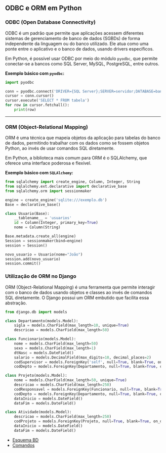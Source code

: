 ## ODBC e ORM em Python

### ODBC (Open Database Connectivity)

ODBC é um padrão que permite que aplicações acessem diferentes sistemas de gerenciamento de banco de dados (SGBDs) de forma independente da linguagem ou do banco utilizado. Ele atua como uma ponte entre o aplicativo e o banco de dados, usando drivers específicos.

Em Python, é possível usar ODBC por meio do módulo `pyodbc`, que permite conectar-se a bancos como SQL Server, MySQL, PostgreSQL, entre outros.

**Exemplo básico com `pyodbc`:**

```python
import pyodbc

conn = pyodbc.connect('DRIVER={SQL Server};SERVER=servidor;DATABASE=banco;UID=usuario;PWD=senha')
cursor = conn.cursor()
cursor.execute('SELECT * FROM tabela')
for row in cursor.fetchall():
    print(row)
```
---

### ORM (Object-Relational Mapping)

ORM é uma técnica que mapeia objetos da aplicação para tabelas do banco de dados, permitindo trabalhar com os dados como se fossem objetos Python, ao invés de usar comandos SQL diretamente.

Em Python, a biblioteca mais comum para ORM é o SQLAlchemy, que oferece uma interface poderosa e flexível.

**Exemplo básico com `SQLAlchemy`:**

```python
from sqlalchemy import create_engine, Column, Integer, String
from sqlalchemy.ext.declarative import declarative_base
from sqlalchemy.orm import sessionmaker

engine = create_engine('sqlite:///exemplo.db')
Base = declarative_base()

class Usuario(Base):
    __tablename__ = 'usuarios'
    id = Column(Integer, primary_key=True)
    nome = Column(String)

Base.metadata.create_all(engine)
Session = sessionmaker(bind=engine)
session = Session()

novo_usuario = Usuario(nome="João")
session.add(novo_usuario)
session.commit()

```
### Utilização de ORM no Django

ORM (Object-Relational Mapping) é uma ferramenta que permite interagir com o banco de dados usando objetos e classes ao invés de comandos SQL diretamente. O Django possui um ORM embutido que facilita essa abstração.

```python
from django.db import models

class Departamento(models.Model):
    sigla = models.CharField(max_length=10, unique=True)
    descricao = models.CharField(max_length=50)

class Funcionario(models.Model):
    nome = models.CharField(max_length=50)
    sexo = models.CharField(max_length=1)
    dtNasc = models.DateField()
    salario = models.DecimalField(max_digits=10, decimal_places=2)
    codSupervisor = models.ForeignKey('self', null=True, blank=True, on_delete=models.SET_NULL, related_name='supervisionados')
    codDepto = models.ForeignKey(Departamento, null=True, blank=True, on_delete=models.SET_NULL)

class Projeto(models.Model):
    nome = models.CharField(max_length=50, unique=True)
    descricao = models.CharField(max_length=250)
    codResponsavel = models.ForeignKey(Funcionario, null=True, blank=True, on_delete=models.SET_NULL, related_name='projetos')
    codDepto = models.ForeignKey(Departamento, null=True, blank=True, on_delete=models.SET_NULL)
    dataInicio = models.DateField()
    dataFim = models.DateField()

class Atividade(models.Model):
    descricao = models.CharField(max_length=250)
    codProjeto = models.ForeignKey(Projeto, null=True, blank=True, on_delete=models.SET_NULL)
    dataInicio = models.DateField()
    dataFim = models.DateField()
```
- [Esquema BD](esquemaBD.sql)
- [Comandos](comandos.sql)
